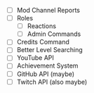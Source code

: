 - [ ] Mod Channel Reports
- [ ] Roles
  - [ ] Reactions
  - [ ] Admin Commands
- [ ] Credits Command
- [ ] Better Level Searching
- [ ] YouTube API
- [ ] Achievement System
- [ ] GitHub API (maybe)
- [ ] Twitch API (also maybe)

